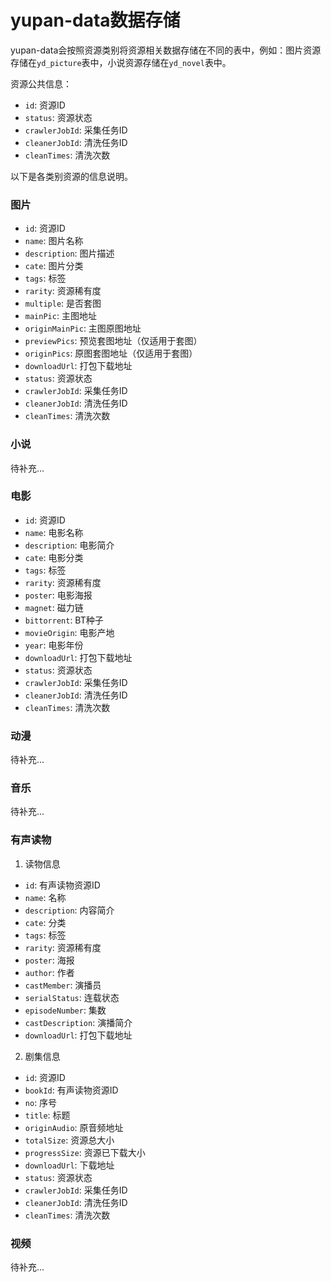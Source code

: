 # yupan-data数据存储

yupan-data会按照资源类别将资源相关数据存储在不同的表中，例如：图片资源存储在`yd_picture`表中，小说资源存储在`yd_novel`表中。

资源公共信息：

- `id`: 资源ID
- `status`: 资源状态
- `crawlerJobId`: 采集任务ID
- `cleanerJobId`: 清洗任务ID
- `cleanTimes`: 清洗次数

以下是各类别资源的信息说明。

### 图片

- `id`: 资源ID
- `name`: 图片名称
- `description`: 图片描述
- `cate`: 图片分类
- `tags`: 标签
- `rarity`: 资源稀有度
- `multiple`: 是否套图
- `mainPic`: 主图地址
- `originMainPic`: 主图原图地址
- `previewPics`: 预览套图地址（仅适用于套图）
- `originPics`: 原图套图地址（仅适用于套图）
- `downloadUrl`: 打包下载地址
- `status`: 资源状态
- `crawlerJobId`: 采集任务ID
- `cleanerJobId`: 清洗任务ID
- `cleanTimes`: 清洗次数

### 小说

待补充...

### 电影

- `id`: 资源ID
- `name`: 电影名称
- `description`: 电影简介
- `cate`: 电影分类
- `tags`: 标签
- `rarity`: 资源稀有度
- `poster`: 电影海报
- `magnet`: 磁力链
- `bittorrent`: BT种子
- `movieOrigin`: 电影产地
- `year`: 电影年份
- `downloadUrl`: 打包下载地址
- `status`: 资源状态
- `crawlerJobId`: 采集任务ID
- `cleanerJobId`: 清洗任务ID
- `cleanTimes`: 清洗次数

### 动漫

待补充...

### 音乐

待补充...

### 有声读物

1. 读物信息

- `id`: 有声读物资源ID
- `name`: 名称
- `description`: 内容简介
- `cate`: 分类
- `tags`: 标签
- `rarity`: 资源稀有度
- `poster`: 海报
- `author`: 作者
- `castMember`: 演播员
- `serialStatus`: 连载状态
- `episodeNumber`: 集数
- `castDescription`: 演播简介
- `downloadUrl`: 打包下载地址

2. 剧集信息

- `id`: 资源ID
- `bookId`: 有声读物资源ID
- `no`: 序号
- `title`: 标题
- `originAudio`: 原音频地址
- `totalSize`: 资源总大小
- `progressSize`: 资源已下载大小
- `downloadUrl`: 下载地址
- `status`: 资源状态
- `crawlerJobId`: 采集任务ID
- `cleanerJobId`: 清洗任务ID
- `cleanTimes`: 清洗次数

### 视频

待补充...